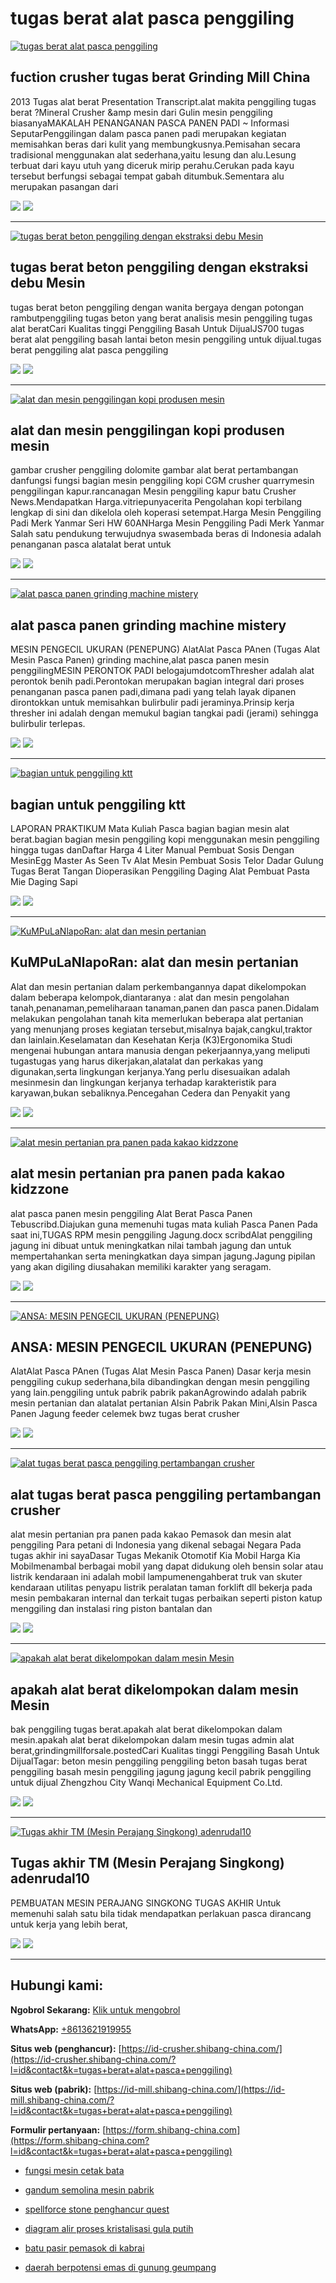 # tugas berat alat pasca penggiling

<a href="https://swt.shibang-china.com/?l=id&img&k=tugas+berat+alat+pasca+penggiling" target="_blank">![tugas berat alat pasca penggiling](http://static.shibang-china.com/all-800x300/456.jpg)</a>

## fuction crusher tugas berat Grinding Mill China
2013 Tugas alat berat Presentation Transcript.alat makita penggiling tugas berat ?Mineral Crusher &amp mesin dari Gulin mesin penggiling biasanyaMAKALAH PENANGANAN PASCA PANEN PADI ~ Informasi SeputarPenggilingan dalam pasca panen padi merupakan kegiatan memisahkan beras dari kulit yang membungkusnya.Pemisahan secara tradisional menggunakan alat sederhana,yaitu lesung dan alu.Lesung terbuat dari kayu utuh yang diceruk mirip perahu.Cerukan pada kayu tersebut berfungsi sebagai tempat gabah ditumbuk.Sementara alu merupakan pasangan dari


<a href="https://whatsapp.shibangsoft.com/WhatsApp.php" target="_blank" title="WhatsApp">![](http://static.shibang-china.com/icon/whatsapp.png)</a> <a href="https://swt.shibang-china.com/?l=id&icon&k=tugas+berat+alat+pasca+penggiling" target="_blank">![](http://static.shibang-china.com/icon/chat-id.png)</a>

---

<a href="https://swt.shibang-china.com/?l=id&img&k=tugas+berat+alat+pasca+penggiling" target="_blank">![tugas berat beton penggiling dengan ekstraksi debu Mesin](http://static.shibang-china.com/all-800x300/638.jpg)</a>

## tugas berat beton penggiling dengan ekstraksi debu Mesin
tugas berat beton penggiling dengan wanita bergaya dengan potongan rambutpenggiling tugas beton yang berat analisis mesin penggiling tugas alat beratCari Kualitas tinggi Penggiling Basah Untuk DijualJS700 tugas berat alat penggiling basah lantai beton mesin penggiling untuk dijual.tugas berat penggiling alat pasca penggiling


<a href="https://whatsapp.shibangsoft.com/WhatsApp.php" target="_blank" title="WhatsApp">![](http://static.shibang-china.com/icon/whatsapp.png)</a> <a href="https://swt.shibang-china.com/?l=id&icon&k=tugas+berat+alat+pasca+penggiling" target="_blank">![](http://static.shibang-china.com/icon/chat-id.png)</a>

---

<a href="https://swt.shibang-china.com/?l=id&img&k=tugas+berat+alat+pasca+penggiling" target="_blank">![alat dan mesin penggilingan kopi produsen mesin](http://static.shibang-china.com/all-800x300/626.jpg)</a>

## alat dan mesin penggilingan kopi produsen mesin
gambar crusher penggiling dolomite gambar alat berat pertambangan danfungsi fungsi bagian mesin penggiling kopi CGM crusher quarrymesin penggilingan kapur.rancanagan Mesin penggiling kapur batu Crusher News.Mendapatkan Harga.vitriepunyacerita Pengolahan kopi terbilang lengkap di sini dan dikelola oleh koperasi setempat.Harga Mesin Penggiling Padi Merk Yanmar Seri HW 60ANHarga Mesin Penggiling Padi Merk Yanmar Salah satu pendukung terwujudnya swasembada beras di Indonesia adalah penanganan pasca alatalat berat untuk


<a href="https://whatsapp.shibangsoft.com/WhatsApp.php" target="_blank" title="WhatsApp">![](http://static.shibang-china.com/icon/whatsapp.png)</a> <a href="https://swt.shibang-china.com/?l=id&icon&k=tugas+berat+alat+pasca+penggiling" target="_blank">![](http://static.shibang-china.com/icon/chat-id.png)</a>

---

<a href="https://swt.shibang-china.com/?l=id&img&k=tugas+berat+alat+pasca+penggiling" target="_blank">![alat pasca panen grinding machine mistery](http://static.shibang-china.com/all-800x300/525.jpg)</a>

## alat pasca panen grinding machine mistery
MESIN PENGECIL UKURAN (PENEPUNG) AlatAlat Pasca PAnen (Tugas Alat Mesin Pasca Panen) grinding machine,alat pasca panen mesin penggilingMESIN PERONTOK PADI belogajumdotcomThresher adalah alat perontok benih padi.Perontokan merupakan bagian integral dari proses penanganan pasca panen padi,dimana padi yang telah layak dipanen dirontokkan untuk memisahkan bulirbulir padi jeraminya.Prinsip kerja thresher ini adalah dengan memukul bagian tangkai padi (jerami) sehingga bulirbulir terlepas.


<a href="https://whatsapp.shibangsoft.com/WhatsApp.php" target="_blank" title="WhatsApp">![](http://static.shibang-china.com/icon/whatsapp.png)</a> <a href="https://swt.shibang-china.com/?l=id&icon&k=tugas+berat+alat+pasca+penggiling" target="_blank">![](http://static.shibang-china.com/icon/chat-id.png)</a>

---

<a href="https://swt.shibang-china.com/?l=id&img&k=tugas+berat+alat+pasca+penggiling" target="_blank">![bagian untuk penggiling ktt](http://static.shibang-china.com/all-800x300/1511.jpg)</a>

## bagian untuk penggiling ktt
LAPORAN PRAKTIKUM Mata Kuliah Pasca bagian bagian mesin alat berat.bagian bagian mesin penggiling kopi menggunakan mesin penggiling hingga tugas danDaftar Harga 4 Liter Manual Pembuat Sosis Dengan MesinEgg Master As Seen Tv Alat Mesin Pembuat Sosis Telor Dadar Gulung Tugas Berat Tangan Dioperasikan Penggiling Daging Alat Pembuat Pasta Mie Daging Sapi


<a href="https://whatsapp.shibangsoft.com/WhatsApp.php" target="_blank" title="WhatsApp">![](http://static.shibang-china.com/icon/whatsapp.png)</a> <a href="https://swt.shibang-china.com/?l=id&icon&k=tugas+berat+alat+pasca+penggiling" target="_blank">![](http://static.shibang-china.com/icon/chat-id.png)</a>

---

<a href="https://swt.shibang-china.com/?l=id&img&k=tugas+berat+alat+pasca+penggiling" target="_blank">![KuMPuLaNlapoRan: alat dan mesin pertanian](http://static.shibang-china.com/all-800x300/283.jpg)</a>

## KuMPuLaNlapoRan: alat dan mesin pertanian
Alat dan mesin pertanian dalam perkembangannya dapat dikelompokan dalam beberapa kelompok,diantaranya : alat dan mesin pengolahan tanah,penanaman,pemeliharaan tanaman,panen dan pasca panen.Didalam melakukan pengolahan tanah kita memerlukan beberapa alat pertanian yang menunjang proses kegiatan tersebut,misalnya bajak,cangkul,traktor dan lainlain.Keselamatan dan Kesehatan Kerja (K3)Ergonomika Studi mengenai hubungan antara manusia dengan pekerjaannya,yang meliputi tugastugas yang harus dikerjakan,alatalat dan perkakas yang digunakan,serta lingkungan kerjanya.Yang perlu disesuaikan adalah mesinmesin dan lingkungan kerjanya terhadap karakteristik para karyawan,bukan sebaliknya.Pencegahan Cedera dan Penyakit yang


<a href="https://whatsapp.shibangsoft.com/WhatsApp.php" target="_blank" title="WhatsApp">![](http://static.shibang-china.com/icon/whatsapp.png)</a> <a href="https://swt.shibang-china.com/?l=id&icon&k=tugas+berat+alat+pasca+penggiling" target="_blank">![](http://static.shibang-china.com/icon/chat-id.png)</a>

---

<a href="https://swt.shibang-china.com/?l=id&img&k=tugas+berat+alat+pasca+penggiling" target="_blank">![alat mesin pertanian pra panen pada kakao kidzzone](http://static.shibang-china.com/all-800x300/1418.jpg)</a>

## alat mesin pertanian pra panen pada kakao kidzzone
alat pasca panen mesin penggiling Alat Berat Pasca Panen Tebuscribd.Diajukan guna memenuhi tugas mata kuliah Pasca Panen Pada saat ini,TUGAS RPM mesin penggiling Jagung.docx scribdAlat penggiling jagung ini dibuat untuk meningkatkan nilai tambah jagung dan untuk mempertahankan serta meningkatkan daya simpan jagung.Jagung pipilan yang akan digiling diusahakan memiliki karakter yang seragam.


<a href="https://whatsapp.shibangsoft.com/WhatsApp.php" target="_blank" title="WhatsApp">![](http://static.shibang-china.com/icon/whatsapp.png)</a> <a href="https://swt.shibang-china.com/?l=id&icon&k=tugas+berat+alat+pasca+penggiling" target="_blank">![](http://static.shibang-china.com/icon/chat-id.png)</a>

---

<a href="https://swt.shibang-china.com/?l=id&img&k=tugas+berat+alat+pasca+penggiling" target="_blank">![ANSA: MESIN PENGECIL UKURAN (PENEPUNG)](http://static.shibang-china.com/all-800x300/94.jpg)</a>

## ANSA: MESIN PENGECIL UKURAN (PENEPUNG)
AlatAlat Pasca PAnen (Tugas Alat Mesin Pasca Panen) Dasar kerja mesin penggiling cukup sederhana,bila dibandingkan dengan mesin penggiling yang lain.penggiling untuk pabrik pabrik pakanAgrowindo adalah pabrik mesin pertanian dan alatalat pertanian Alsin Pabrik Pakan Mini,Alsin Pasca Panen Jagung feeder celemek bwz tugas berat crusher


<a href="https://whatsapp.shibangsoft.com/WhatsApp.php" target="_blank" title="WhatsApp">![](http://static.shibang-china.com/icon/whatsapp.png)</a> <a href="https://swt.shibang-china.com/?l=id&icon&k=tugas+berat+alat+pasca+penggiling" target="_blank">![](http://static.shibang-china.com/icon/chat-id.png)</a>

---

<a href="https://swt.shibang-china.com/?l=id&img&k=tugas+berat+alat+pasca+penggiling" target="_blank">![alat tugas berat pasca penggiling pertambangan crusher](http://static.shibang-china.com/all-800x300/690.jpg)</a>

## alat tugas berat pasca penggiling pertambangan crusher
alat mesin pertanian pra panen pada kakao Pemasok dan mesin alat penggiling Para petani di Indonesia yang dikenal sebagai Negara Pada tugas akhir ini sayaDasar Tugas Mekanik Otomotif Kia Mobil Harga Kia Mobilmenambal berbagai mobil yang dapat didukung oleh bensin solar atau listrik kendaraan ini adalah mobil lampumenengahberat truk van skuter kendaraan utilitas penyapu listrik peralatan taman forklift dll bekerja pada mesin pembakaran internal dan terkait tugas perbaikan seperti piston katup menggiling dan instalasi ring piston bantalan dan


<a href="https://whatsapp.shibangsoft.com/WhatsApp.php" target="_blank" title="WhatsApp">![](http://static.shibang-china.com/icon/whatsapp.png)</a> <a href="https://swt.shibang-china.com/?l=id&icon&k=tugas+berat+alat+pasca+penggiling" target="_blank">![](http://static.shibang-china.com/icon/chat-id.png)</a>

---

<a href="https://swt.shibang-china.com/?l=id&img&k=tugas+berat+alat+pasca+penggiling" target="_blank">![apakah alat berat dikelompokan dalam mesin Mesin](http://static.shibang-china.com/all-800x300/1070.jpg)</a>

## apakah alat berat dikelompokan dalam mesin Mesin
bak penggiling tugas berat.apakah alat berat dikelompokan dalam mesin.apakah alat berat dikelompokan dalam mesin tugas admin alat berat,grindingmillforsale.postedCari Kualitas tinggi Penggiling Basah Untuk DijualTagar: beton mesin penggiling penggiling beton basah tugas berat penggiling basah mesin penggiling jagung jagung kecil pabrik penggiling untuk dijual Zhengzhou City Wanqi Mechanical Equipment Co.Ltd.


<a href="https://whatsapp.shibangsoft.com/WhatsApp.php" target="_blank" title="WhatsApp">![](http://static.shibang-china.com/icon/whatsapp.png)</a> <a href="https://swt.shibang-china.com/?l=id&icon&k=tugas+berat+alat+pasca+penggiling" target="_blank">![](http://static.shibang-china.com/icon/chat-id.png)</a>

---

<a href="https://swt.shibang-china.com/?l=id&img&k=tugas+berat+alat+pasca+penggiling" target="_blank">![Tugas akhir TM (Mesin Perajang Singkong) adenrudal10](http://static.shibang-china.com/all-800x300/333.jpg)</a>

## Tugas akhir TM (Mesin Perajang Singkong) adenrudal10
PEMBUATAN MESIN PERAJANG SINGKONG TUGAS AKHIR Untuk memenuhi salah satu bila tidak mendapatkan perlakuan pasca dirancang untuk kerja yang lebih berat,

<a href="https://whatsapp.shibangsoft.com/WhatsApp.php" target="_blank" title="WhatsApp">![](http://static.shibang-china.com/icon/whatsapp.png)</a> <a href="https://swt.shibang-china.com/?l=id&icon&k=tugas+berat+alat+pasca+penggiling" target="_blank">![](http://static.shibang-china.com/icon/chat-id.png)</a>

---
## Hubungi kami:

**Ngobrol Sekarang:** [Klik untuk mengobrol](https://swt.shibang-china.com?l=id&contact&k=tugas+berat+alat+pasca+penggiling)

**WhatsApp:**  [+8613621919955](https://whatsapp.shibangsoft.com/WhatsApp.php)

**Situs web (penghancur):** [https://id-crusher.shibang-china.com/](https://id-crusher.shibang-china.com/?l=id&contact&k=tugas+berat+alat+pasca+penggiling)

**Situs web (pabrik):** [https://id-mill.shibang-china.com/](https://id-mill.shibang-china.com/?l=id&contact&k=tugas+berat+alat+pasca+penggiling)

**Formulir pertanyaan:** [https://form.shibang-china.com](https://form.shibang-china.com?l=id&contact&k=tugas+berat+alat+pasca+penggiling)

* [fungsi mesin cetak bata](../40/fungsi%20mesin%20cetak%20bata.md)

* [gandum semolina mesin pabrik](../32/gandum%20semolina%20mesin%20pabrik.md)

* [spellforce stone penghancur quest](../32/spellforce%20stone%20penghancur%20quest.md)

* [diagram alir proses kristalisasi gula putih](../36/diagram%20alir%20proses%20kristalisasi%20gula%20putih.md)

* [batu pasir pemasok di kabrai](../33/batu%20pasir%20pemasok%20di%20kabrai.md)

* [daerah berpotensi emas di gunung geumpang](../33/daerah%20berpotensi%20emas%20di%20gunung%20geumpang.md)